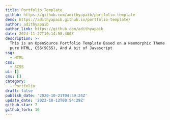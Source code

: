 ```yaml
---
title: Portfolio Template
github: https://github.com/adithyapaib/portfolio-template
demo: https://adithyapaib.github.io/portfolio-template/
author: adithyapaib
author_link: https://github.com/adithyapaib
date: 2024-11-27T10:14:58.400Z
description: >-
  This is an OpenSource Portfolio Template Based on a Neomorphic Theme Made with
  pure HTML, CSS(SCSS), And A bit of Javascript
ssg:
  - HTML
css:
  - SCSS
ui: []
cms: []
category:
  - Portfolio
draft: false
publish_date: '2020-10-21T04:59:24Z'
update_date: '2023-10-12T00:54:29Z'
github_star: 7
github_fork: 16
---
```


